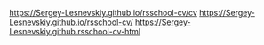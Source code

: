 https://Sergey-Lesnevskiy.github.io/rsschool-cv/cv
https://Sergey-Lesnevskiy.github.io/rsschool-cv/
https://Sergey-Lesnevskiy.github.rsschool-cv-html